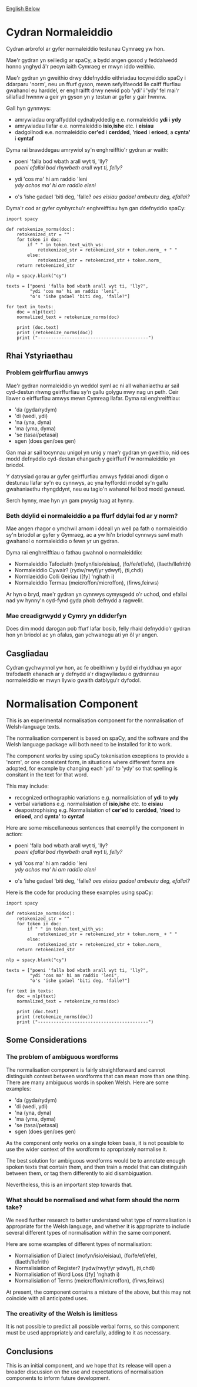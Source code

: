 [English Below](#normalisation-component)

# Cydran Normaleiddio
Cydran arbrofol ar gyfer normaleiddio testunau Cymraeg yw hon.

Mae'r gydran yn seiliedig ar spaCy, a bydd angen gosod y feddalwedd honno ynghyd â'r pecyn iaith Cymraeg er mwyn iddo weithio.

Mae'r gydran yn gweithio drwy ddefnyddio eithriadau tocyneiddio spaCy i ddarparu 'norm', neu un ffurf gyson, mewn sefyllfaeodd lle caiff ffurfiau gwahanol eu harddel, er enghraifft drwy newid pob 'ydi' i 'ydy' fel mai'r sillafiad hwnnw a geir yn gyson yn y testun ar gyfer y gair hwnnw.

Gall hyn gynnwys:

* amrywiadau orgraffyddol cydnabyddedig e.e. normaleiddio **ydi** i **ydy**
* amrywiadau llafar e.e. normaleiddio **isio**,**ishe** etc. i **eisiau**
* dadgollnodi e.e. normaleiddio **cer'ed** i **cerdded**, **'rioed** i **erioed**, a **cynta'** i **cyntaf**

Dyma rai brawddegau amrywiol sy'n enghreifftio'r gydran ar waith:

* poeni 'falla bod wbath arall wyt ti, 'lly?  
  *poeni efallai bod rhywbeth arall wyt ti, felly?*

* ydi 'cos ma' hi am raddio 'leni  
  *ydy achos ma' hi am raddio eleni*

* o's 'ishe gadael 'biti deg, 'falle?
  *oes eisiau gadael ambeutu deg, efallai?*



Dyma'r cod ar gyfer cynhyrchu'r enghreifftiau hyn gan ddefnyddio spaCy:

```
import spacy

def retokenize_norms(doc):
    retokenized_str = ""
    for token in doc:
        if " " in token.text_with_ws:
            retokenized_str = retokenized_str + token.norm_ + " "
        else:
            retokenized_str = retokenized_str + token.norm_
    return retokenized_str
    
nlp = spacy.blank("cy")

texts = ["poeni 'falla bod wbath arall wyt ti, 'lly?",
         "ydi 'cos ma' hi am raddio 'leni",
         "o's 'ishe gadael 'biti deg, 'falle?"]
            
for text in texts:
    doc = nlp(text)
    normalized_text = retokenize_norms(doc)
    
    print (doc.text)
    print (retokenize_norms(doc))
    print ("------------------------------------------")
```

## Rhai Ystyriaethau
### Problem geirffurfiau amwys
Mae'r gydran normaleiddio yn weddol syml ac ni all wahaniaethu ar sail cyd-destun rhwng geirffurfiau sy'n gallu golygu mwy nag un peth. Ceir llawer o eirffurfiau amwys mewn Cymreag llafar. Dyma rai enghreifftiau:
* 'da (gyda/rydym)
* 'di (wedi, ydi)
* 'na (yna, dyna)
* 'ma (yma, dyma)
* 'se (tasai/petasai)
* sgen (does gen/oes gen)

Gan  mai ar sail tocynnau unigol yn unig y mae'r gydran yn gweithio, nid oes modd defnyddio cyd-destun ehangach y geirffurf i'w normaleiddio yn briodol.

Y datrysiad gorau ar gyfer geirffurfiau amwys fyddai anodi digon o destunau llafar sy'n eu cynnwys, ac yna hyfforddi model sy'n gallu gwahaniaethu rhyngddynt, neu eu tagio'n wahanol fel bod modd gwneud.

Serch hynny, mae hyn yn gam pwysig tuag at hynny. 

### Beth ddylid ei normaleiddio a pa ffurf ddylai fod ar y norm?
Mae angen rhagor o ymchwil arnom i ddeall yn well pa fath o normaleiddio sy'n briodol ar gyfer y Gymraeg, ac a yw hi'n briodol cynnwys sawl math gwahanol o normaleiddio o fewn yr un gydran.

Dyma rai enghreifftiau o fathau gwahnol o normaleiddio:

* Normaleiddio Tafodiaith (mofyn/isio/eisiau), (fo/fe/ef/efe), (llaeth/llefrith)
* Normaleiddio Cywair? (rydw/rwyf/yr ydwyf), (ti,chdi)
* Normlaeiddio Colli Geiriau ([fy] 'nghath i)
* Normaleiddio Termau (meicroffon/microffon), (firws,feirws)

Ar hyn o bryd, mae'r gydran yn cynnwys cymysgedd o'r uchod, ond efallai nad yw hynny'n cyd-fynd gyda phob defnydd a ragwelir.

### Mae creadigrwydd y Cymry yn ddiderfyn
Does dim modd darogan pob ffurf lafar bosib, felly rhaid defnyddio'r gydran hon yn briodol ac yn ofalus, gan ychwanegu ati yn ôl yr angen. 

## Casgliadau
Cydran gychwynnol yw hon, ac fe obeithiwn y bydd ei rhyddhau yn agor trafodaeth ehanach ar y defnydd a'r disgwyliadau o gydrannau normaleiddio er mwyn llywio gwaith datblygu'r dyfodol.

# Normalisation Component
This is an experimental normalisation component for the normalisation of Welsh-language texts.

The normalisation compenent is based on spaCy, and the software and the Welsh language package will both need to be installed for it to work.

The component works by using spaCy tokenisation exceptions to provide a 'norm', or one consistent form, in situations where different forms are adopted, for example by changing each 'ydi' to 'ydy' so that spelling is consitant in the text for that word.

This may include:
* recognized orthographic variations e.g. normalisiation of **ydi** to **ydy**
* verbal variations e.g. normalisiation of **isio**,**ishe** etc. to **eisiau**
* deapostrophising e.g. Normalisiation of **cer'ed** to **cerdded**, **'rioed** to **erioed**, and **cynta'** to **cyntaf**

Here are some miscellaneous sentences that exemplify the component in action:
* poeni 'falla bod wbath arall wyt ti, 'lly?  
  *poeni efallai bod rhywbeth arall wyt ti, felly?*

* ydi 'cos ma' hi am raddio 'leni  
  *ydy achos ma' hi am raddio eleni*

* o's 'ishe gadael 'biti deg, 'falle?
  *oes eisiau gadael ambeutu deg, efallai?*

Here is the code for producing these examples using spaCy:

```
import spacy

def retokenize_norms(doc):
    retokenized_str = ""
    for token in doc:
        if " " in token.text_with_ws:
            retokenized_str = retokenized_str + token.norm_ + " "
        else:
            retokenized_str = retokenized_str + token.norm_
    return retokenized_str
    
nlp = spacy.blank("cy")

texts = ["poeni 'falla bod wbath arall wyt ti, 'lly?",
         "ydi 'cos ma' hi am raddio 'leni",
         "o's 'ishe gadael 'biti deg, 'falle?"]
            
for text in texts:
    doc = nlp(text)
    normalized_text = retokenize_norms(doc)
    
    print (doc.text)
    print (retokenize_norms(doc))
    print ("------------------------------------------")
```

## Some Considerations
### The problem of ambiguous wordforms

The normalisation component is fairly straightforward and cannot distinguish context between wordforms that can mean more than one thing. There are many ambiguous words in spoken Welsh. Here are some examples:

* 'da (gyda/rydym)
* 'di (wedi, ydi)
* 'na (yna, dyna)
* 'ma (yma, dyma)
* 'se (tasai/petasai)
* sgen (does gen/oes gen)

As the component only works on a single token basis, it is not possible to use the wider context of the wordform to apropriately normalise it.

The best solution for ambiguous wordforms would be to annotate enough spoken texts that contain them, and then train a model that can distinguish between them, or tag them differently to aid disambiguation.

Nevertheless, this is an important step towards that.

### What should be normalised and what form should the norm take?
We need further research to better understand what type of normalisation is appropriate for the Welsh language, and whether it is appropriate to include several different types of normalisation within the same component.

Here are some examples of different types of normalisation:

* Normalisiation of Dialect (mofyn/isio/eisiau), (fo/fe/ef/efe), (llaeth/llefrith)
* Normalisiation of Register? (rydw/rwyf/yr ydwyf), (ti,chdi)
* Normalisiation of Word Loss ([fy] 'nghath i)
* Normalisiation of Terms (meicroffon/microffon), (firws,feirws)

At present, the component contains a mixture of the above, but this may not coincide with all anticipated uses.

### The creativity of the Welsh is limitless

It is not possible to predict all possible verbal forms, so this component must be used appropriately and carefully, adding to it as necessary.

## Conclusions

This is an initial component, and we hope that its release will open a broader discussion on the use and expectations of normalisation components to inform future development.

